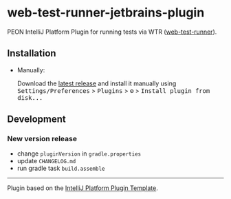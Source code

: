 # web-test-runner-jetbrains-plugin


<!-- Plugin description -->
PEON  IntelliJ Platform Plugin for running tests via WTR ([web-test-runner](https://modern-web.dev/docs/test-runner/overview/)).

<!-- Plugin description end -->

## Installation

- Manually:

  Download the [latest release](https://github.com/sedlakr/web-test-runner-jetbrains-plugin/releases/latest) and install it manually using
  <kbd>Settings/Preferences</kbd> > <kbd>Plugins</kbd> > <kbd>⚙️</kbd> > <kbd>Install plugin from disk...</kbd>

## Development

### New version release

 - change `pluginVersion` in `gradle.properties`
 - update `CHANGELOG.md`
 - run gradle task `build.assemble`

---
Plugin based on the [IntelliJ Platform Plugin Template][template].

[template]: https://github.com/JetBrains/intellij-platform-plugin-template
[docs:plugin-description]: https://plugins.jetbrains.com/docs/intellij/plugin-user-experience.html#plugin-description-and-presentation
